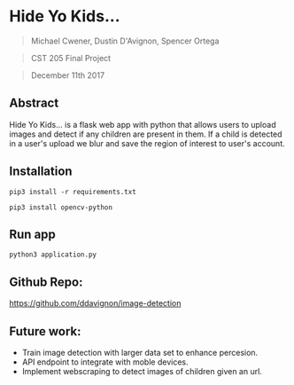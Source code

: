 # Hide Yo Kids...
> Michael Cwener, Dustin D'Avignon, Spencer Ortega

> CST 205 Final Project

> December 11th 2017

## Abstract

Hide Yo Kids... is a flask web app with python that allows users to upload images and detect if any children are present in them. If a child is detected in a user's upload we blur and save the region of interest to user's account.


## Installation 

`pip3 install -r requirements.txt`

`pip3 install opencv-python`


## Run app

`python3 application.py`


## Github Repo: 
https://github.com/ddavignon/image-detection


## Future work:
* Train image detection with larger data set to enhance percesion.
* API endpoint to integrate with moble devices.
* Implement webscraping to detect images of children given an url.


